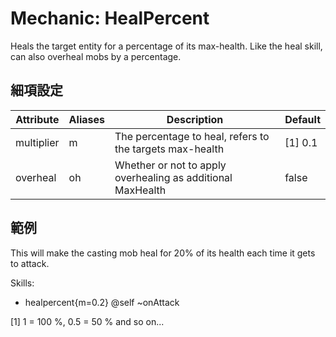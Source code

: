 Mechanic: HealPercent
=====================

Heals the target entity for a percentage of its max-health. Like the
heal skill, can also overheal mobs by a percentage.

細項設定
----------

| Attribute  | Aliases | Description| Default |
|------------|---------|-------------------------------------------------------------|---------|
| multiplier | m   | The percentage to heal, refers to the targets max-health| [1] 0.1 |
| overheal   | oh | Whether or not to apply overhealing as additional MaxHealth | false   |

  

範例
--------

This will make the casting mob heal for 20% of its health each time it
gets to attack.

  Skills:
  - healpercent{m=0.2} @self ~onAttack

[1] 1 = 100 %, 0.5 = 50 % and so on...